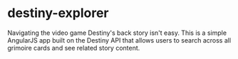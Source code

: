 # destiny-explorer
Navigating the video game Destiny's back story isn't easy.  This is a simple AngularJS app built on the Destiny API that allows users to search across all grimoire cards and see related story content.
